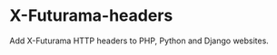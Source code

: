 X-Futurama-headers
==================

Add X-Futurama HTTP headers to PHP, Python and Django websites.